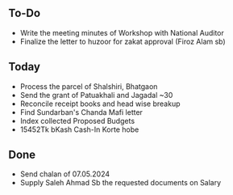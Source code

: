 ## To-Do
- Write the meeting minutes of Workshop with National Auditor  
- Finalize the letter to huzoor for zakat approval (Firoz Alam sb)  

## Today
- Process the parcel of Shalshiri, Bhatgaon  
- Send the grant of Patuakhali and Jagadal ~30  
- Reconcile receipt books and head wise breakup  
- Find Sundarban's Chanda Mafi letter  
- Index collected Proposed Budgets  
- 15452Tk bKash Cash-In Korte hobe  

## Done
- Send chalan of 07.05.2024  
- Supply Saleh Ahmad Sb the requested documents on Salary  